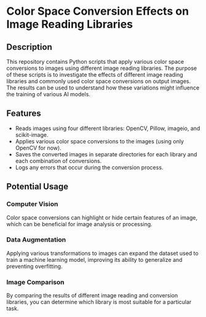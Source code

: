# Color Space Conversion Effects on Image Reading Libraries

## Description
This repository contains Python scripts that apply various color space conversions to images using different image reading libraries. The purpose of these scripts is to investigate the effects of different image reading libraries and commonly used color space conversions on output images. The results can be used to understand how these variations might influence the training of various AI models.

## Features
- Reads images using four different libraries: OpenCV, Pillow, imageio, and scikit-image.
- Applies various color space conversions to the images (using only OpenCV for now).
- Saves the converted images in separate directories for each library and each combination of conversions.
- Logs any errors that occur during the conversion process.

## Potential Usage

### Computer Vision 
Color space conversions can highlight or hide certain features of an image, which can be beneficial for image analysis or processing.

### Data Augmentation
Applying various transformations to images can expand the dataset used to train a machine learning model, improving its ability to generalize and preventing overfitting.

### Image Comparison
By comparing the results of different image reading and conversion libraries, you can determine which library is most suitable for a particular task.
